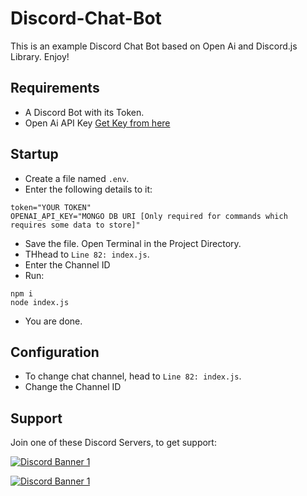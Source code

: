 # Discord-Chat-Bot
This is an example Discord Chat Bot based on Open Ai and Discord.js Library. Enjoy!

## Requirements
- A Discord Bot with its Token.
- Open Ai API Key [Get Key from here](https://beta.openai.com)

## Startup
- Create a file named `.env`.
- Enter the following details to it:
```
token="YOUR TOKEN"
OPENAI_API_KEY="MONGO DB URI [Only required for commands which requires some data to store]"
```
- Save the file. Open Terminal in the Project Directory.
- THhead to `Line 82: index.js`.
- Enter the Channel ID
- Run:
```
npm i
node index.js
```
- You are done.

## Configuration
- To change chat channel, head to `Line 82: index.js`.
- Change the Channel ID

## Support
Join one of these Discord Servers, to get support:

[<img src="https://discordapp.com/api/guilds/890225986375929866/widget.png?style=banner2" alt="Discord Banner 1"/>](https://discord.gg/2SEEZ86pyj)

[<img src="https://discordapp.com/api/guilds/789443193989103648/widget.png?style=banner2" alt="Discord Banner 1"/>](https://discord.gg/TvjrWtEuyP)
